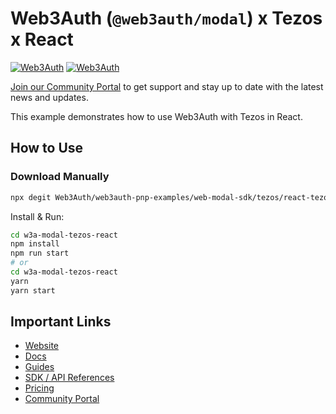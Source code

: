 # Web3Auth (`@web3auth/modal`) x Tezos x React

[![Web3Auth](https://img.shields.io/badge/Web3Auth-SDK-blue)](https://web3auth.io/docs/sdk/web/modal/)
[![Web3Auth](https://img.shields.io/badge/Web3Auth-Community-cyan)](https://community.web3auth.io)

[Join our Community Portal](https://community.web3auth.io/) to get support and stay up to date with the latest news and updates.

This example demonstrates how to use Web3Auth with Tezos in React.

## How to Use

### Download Manually

```bash
npx degit Web3Auth/web3auth-pnp-examples/web-modal-sdk/tezos/react-tezos-modal-example w3a-modal-tezos-react
```

Install & Run:

```bash
cd w3a-modal-tezos-react
npm install
npm run start
# or
cd w3a-modal-tezos-react
yarn
yarn start
```

## Important Links

- [Website](https://web3auth.io)
- [Docs](https://web3auth.io/docs)
- [Guides](https://web3auth.io/docs/guides)
- [SDK / API References](https://web3auth.io/docs/sdk)
- [Pricing](https://web3auth.io/pricing.html)
- [Community Portal](https://community.web3auth.io)